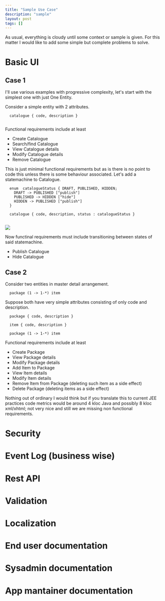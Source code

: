```yaml
---
title: "Sample Use Case"
description: "sample"
layout: post
tags: []
---
```


As usual, everything is cloudy until some context or sample is given. 
For this matter I would like to add some simple but complete problems to solve.

Basic UI
========

Case 1
------
I'll use various examples with progressive complexity, let's start with the
simplest one with just One Entity.

Consider a simple entity with 2 attributes.

~~~
  catalogue { code, description }
  
~~~

Functional requirements include at least

* Create Catalogue
* Search/find Catalogue
* View Catalogue details
* Modify Catalogue details
* Remove Catalogue

This is just minimal functional requirements but as is there is no point to code
this unless there is some behaviour associated. Let's add a statemachine to 
Catalogue.

~~~
  enum  catalogueStatus { DRAFT, PUBLISHED, HIDDEN;
    DRAFT -> PUBLISHED ["publish"]
    PUBLISHED -> HIDDEN ["hide"]
    HIDDEN -> PUBLISHED ["publish"]
  }
  
  catalogue { code, description, status : catalogueStatus }
  
~~~

<img src="{{site.url}}/assets/dot/su-baui-catalogue-status.dot.svg" />

Now functinal requirements must include transitioning between states of said 
statemachine.

* Publish Catalogue
* Hide Catalogue


Case 2
------

Consider two entities in master detail arrangement.

~~~
  package (1 -> 1-*) item

~~~

Suppose both have very simple attributes consisting of only code and description.

~~~
  package { code, description }
  
  item { code, description }

  package (1 -> 1-*) item

~~~

Functional requirements include at least

* Create Package
* View Package details
* Modify Package details
* Add Item to Package
* View Item details
* Modify Item details
* Remove Item from Package (deleting such item as a side effect)
* Delete Package (deleting items as a side effect)

Nothing out of ordinary I would think but if you translate this to current JEE 
practices code metrics would be around 4 kloc Java and possibly 
8 kloc xml/xhtml; not very nice and still we are missing non functional 
requirements.

Security
========

Event Log (business wise)
========

Rest API
========

Validation
========

Localization
========

End user documentation
========

Sysadmin documentation
========

App mantainer documentation
========

